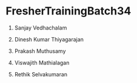 # FresherTrainingBatch34
1. Sanjay Vedhachalam

3. Dinesh Kumar Thiyagarajan
4. Prakash Muthusamy
5. Viswajith Mathialagan
6. Rethik Selvakumaran